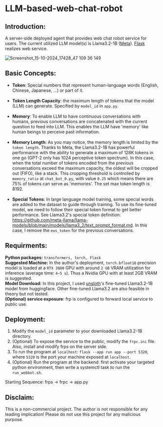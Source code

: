 # LLM-based-web-chat-robot

## Introduction:
A server-side deployed agent that provides web chat robot service for users. The current utilized LLM model(s) is Llama3.2-1B ([Meta](https://ai.meta.com/blog/llama-3-2-connect-2024-vision-edge-mobile-devices/)). [Flask](https://flask.palletsprojects.com/en/3.0.x/quickstart/) realizes web service.

![Screenshot_15-10-2024_17428_47 109 36 149](https://github.com/user-attachments/assets/54c51889-a54c-419c-8b51-922fe00cae68)

## Basic Concepts:
* **Token**: Special numbers that represent human-language words (English, Chinese, Japanese, ...) or part of it. <br><br>
* **Token Length Capacity**: the maximum length of tokens that the model (LLM) can generate. Specified by ```model_id``` in ```app.py```. <br><br>
* **Memory**: To enable LLM to have continuous conversations with humans, previous conversations are concatenated with the current question to feed into LLM. This enables the LLM have 'memory' like human beings to perceive past information. <br><br>
* **Memory Length**: As you may notice, the memory length is limited by the ```token length```. Thanks to Meta, the Llama3.2-1B has powerful performance with the ability to generate a maximum of 128K tokens in one go (GPT-2 only has 1024 perceptive token spectrum). In this case, when the total number of tokens encoded from the previous conversations exceed the maximum capacity, the oldest will be cropped out (FIFO), like a stack. This cropping threshold is controlled by ```memory_ratio``` at ```chat_bot_0.py```, with value ```0.25``` which means there are 75% of tokens can serve as 'memories'. The set max token length is 8192. <br><br>
* **Special Tokens**: In large language model training, some special words are added to the dataset to guide through training. To use its fine-tuned model, we need to follow their special token format to get better performance. See Llama3.2's special token definition: https://github.com/meta-llama/llama-models/blob/main/models/llama3_2/text_prompt_format.md. In this case, I remove the ```eos_token``` for the previous conversations.

## Requirments:
**Python packages:** ```transformers, torch, Flask``` <br>
**Suggested Machine:** In the author's deployment, ```torch.bfloat16``` precision model is loaded at a ```RTX 3080``` GPU with around ```2 GB``` VRAM utilization for inference (average time: ```4~5 s```). Thus a Nvidia GPU with at least 2GB VRAM is suggested. <br>
**Model Download:** In this project, I used [unsloth](https://huggingface.co/unsloth/Llama-3.2-1B-Instruct)'s fine-tuned Llama3.2-1B model from huggingface. Other fine-tuned Llama3.2 are also feasible in theory but not tested. <br>
**(Optional) service exposure**: frp is configured to forward local service to public use.

## Deployment:
1. Modify the ```model_id``` parameter to your downloaded Llama3.2-1B directory.
2. (Optional) To expose the service to the public, modify the ```frpc.ini``` file. Also, install and modify frps on the server side.
3. To run the program at ```localhost```: ```flask --app run app --port 5320```, where ```5320``` is the port your machine exposed at ```localhost```.
4. (Optional) Run the program at the backend: first activate your targeted python environment, then write a systemctl task to run the ```run_webbot.sh```.<br>

Starting Sequence: frps -> frpc -> app.py


## Disclaim:
This is a non-commercial project. The author is not responsible for any leading implication! Please do not use this project for any malicious purpose.
